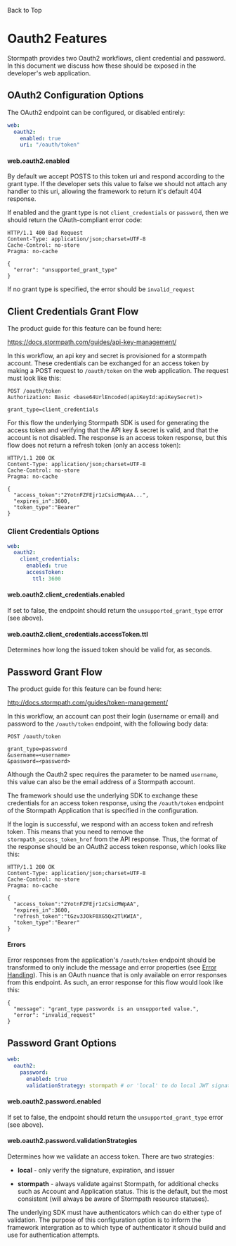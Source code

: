 <a name="#top">Back to Top</a>

# Oauth2 Features

Stormpath provides two Oauth2 workflows, client credential and password.  In
this document we discuss how these should be exposed in the developer's web
application.



## OAuth2 Configuration Options

The OAuth2 endpoint can be configured, or disabled entirely:

```yaml
web:
  oauth2:
    enabled: true
    uri: "/oauth/token"
```

#### web.oauth2.enabled

By default we accept POSTS to this token uri and respond according to the
grant type.  If the developer sets this value to false we should not attach any
handler to this uri, allowing the framework to return it's default 404 response.

If enabled and the grant type is not `client_credentials` or `password`, then we
should return the OAuth-compliant error code:

    HTTP/1.1 400 Bad Request
    Content-Type: application/json;charset=UTF-8
    Cache-Control: no-store
    Pragma: no-cache

    {
      "error": "unsupported_grant_type"
    }

If no grant type is specified, the error should be `invalid_request`

## Client Credentials Grant Flow

The product guide for this feature can be found here:

https://docs.stormpath.com/guides/api-key-management/

In this workflow, an api key and secret is provisioned for a stormpath account.
These credentials can be exchanged for an access token by making a POST request
to `/oauth/token` on the web application.  The request must look like this:

````
POST /oauth/token
Authorization: Basic <base64UrlEncoded(apiKeyId:apiKeySecret)>

grant_type=client_credentials
````

For this flow the underlying Stormpath SDK is used for generating the access
token and verifying that the API key & secret is valid, and that the account is
not disabled.  The response is an access token response, but this flow does not
return a refresh token (only an access token):

```
HTTP/1.1 200 OK
Content-Type: application/json;charset=UTF-8
Cache-Control: no-store
Pragma: no-cache

{
  "access_token":"2YotnFZFEjr1zCsicMWpAA...",
  "expires_in":3600,
  "token_type":"Bearer"
}
```

### Client Credentials Options

```yaml
web:
  oauth2:
    client_credentials:
      enabled: true
      accessToken:
        ttl: 3600
```

#### web.oauth2.client_credentials.enabled

If set to false, the endpoint should return the `unsupported_grant_type` error
(see above).

#### web.oauth2.client_credentials.accessToken.ttl

Determines how long the issued token should be valid for, as seconds.

## Password Grant Flow

The product guide for this feature can be found here:

http://docs.stormpath.com/guides/token-management/

In this workflow, an account can post their login (username or email) and
password to the `/oauth/token` endpoint, with the following body data:

````
POST /oauth/token

grant_type=password
&username=<username>
&password=<password>
````

Although the Oauth2 spec requires the parameter to be named `username`, this
value can also be the email address of a Stormpath account.

The framework should use the underlying SDK to exchange these credentials
for an access token response, using the `/oauth/token` endpoint of the
Stormpath Application that is specified in the configuration.

If the login is successful, we respond with an access token and refresh token.
This means that you need to remove the `stormpath_access_token_href` from the
API response.  Thus, the format of the response should be an OAuth2 access token
response, which looks like this:

```
HTTP/1.1 200 OK
Content-Type: application/json;charset=UTF-8
Cache-Control: no-store
Pragma: no-cache

{
  "access_token":"2YotnFZFEjr1zCsicMWpAA",
  "expires_in":3600,
  "refresh_token":"tGzv3JOkF0XG5Qx2TlKWIA",
  "token_type":"Bearer"
}
```

#### Errors

Error responses from the application's `/oauth/token` endpoint should be
transformed to only include the message and error properties (see
[Error Handling][]).  This is an OAuth nuance that is only available on error
responses from this endpoint.  As such, an error response for this flow would
look like this:

```
{
  "message": "grant_type passwordx is an unsupported value.",
  "error": "invalid_request"
}
```

## Password Grant Options

```yaml
web:
  oauth2:
    password:
      enabled: true
      validationStrategy: stormpath # or 'local' to do local JWT signature validation
```


#### web.oauth2.password.enabled

If set to false, the endpoint should return the `unsupported_grant_type` error
(see above).

#### web.oauth2.password.validationStrategies

Determines how we validate an access token.  There are two strategies:

* **local** - only verify the signature, expiration, and issuer

* **stormpath** - always validate against Stormpath, for additional checks
  such as Account and Application status.  This is the default, but the most
  consistent (will always be aware of Stormpath resource statuses).

The underlying SDK must have authenticators which can do either type of
validation.  The purpose of this configuration option is to inform the framework
intergration as to which type of authenticator it should build and use for
authentication attempts.

[Error Handling]: error-handling.md